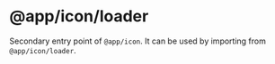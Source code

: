 # @app/icon/loader

Secondary entry point of `@app/icon`. It can be used by importing from `@app/icon/loader`.
